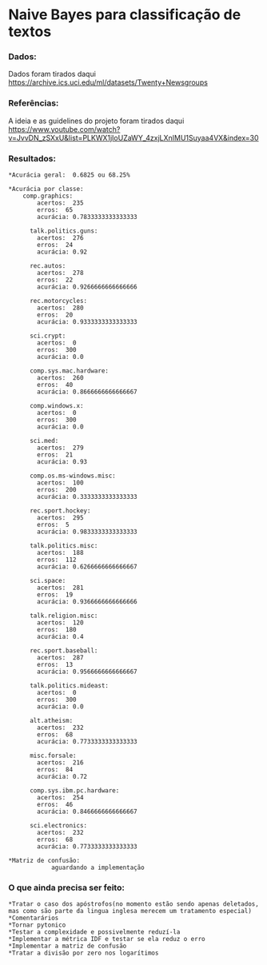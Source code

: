 
# Naive Bayes para classificação de textos

### Dados:
Dados foram tirados daqui https://archive.ics.uci.edu/ml/datasets/Twenty+Newsgroups


### Referências:
A ideia e as guidelines do projeto foram tirados daqui https://www.youtube.com/watch?v=JvvDN_zSXxU&list=PLKWX1jIoUZaWY_4zxjLXnIMU1Suyaa4VX&index=30
 
### Resultados:

	*Acurácia geral:  0.6825 ou 68.25%

	*Acurácia por classe:
		comp.graphics:
			acertos:  235
			erros:  65
			acurácia: 0.7833333333333333 

		  talk.politics.guns:
			acertos:  276
			erros:  24
			acurácia: 0.92 

		  rec.autos:
			acertos:  278
			erros:  22
			acurácia: 0.9266666666666666 

		  rec.motorcycles:
			acertos:  280
			erros:  20
			acurácia: 0.9333333333333333 

		  sci.crypt:
			acertos:  0
			erros:  300
			acurácia: 0.0 

		  comp.sys.mac.hardware:
			acertos:  260
			erros:  40
			acurácia: 0.8666666666666667 

		  comp.windows.x:
			acertos:  0
			erros:  300
			acurácia: 0.0 

		  sci.med:
			acertos:  279
			erros:  21
			acurácia: 0.93 

		  comp.os.ms-windows.misc:
			acertos:  100
			erros:  200
			acurácia: 0.3333333333333333 

		  rec.sport.hockey:
			acertos:  295
			erros:  5
			acurácia: 0.9833333333333333 

		  talk.politics.misc:
			acertos:  188
			erros:  112
			acurácia: 0.6266666666666667 

		  sci.space:
			acertos:  281
			erros:  19
			acurácia: 0.9366666666666666 

		  talk.religion.misc:
			acertos:  120
			erros:  180
			acurácia: 0.4 

		  rec.sport.baseball:
			acertos:  287
			erros:  13
			acurácia: 0.9566666666666667 

		  talk.politics.mideast:
			acertos:  0
			erros:  300
			acurácia: 0.0 

		  alt.atheism:
			acertos:  232
			erros:  68
			acurácia: 0.7733333333333333 

		  misc.forsale:
			acertos:  216
			erros:  84
			acurácia: 0.72 

		  comp.sys.ibm.pc.hardware:
			acertos:  254
			erros:  46
			acurácia: 0.8466666666666667 

		  sci.electronics:
			acertos:  232
			erros:  68
			acurácia: 0.7733333333333333 

	*Matriz de confusão: 
				aguardando a implementação


### O que ainda precisa ser feito:
	*Tratar o caso dos apóstrofos(no momento estão sendo apenas deletados, mas como são parte da lingua inglesa merecem um tratamento especial)
	*Comentarários
	*Tornar pytonico
	*Testar a complexidade e possivelmente reduzí-la
	*Implementar a métrica IDF e testar se ela reduz o erro
	*Implementar a matriz de confusão
	*Tratar a divisão por zero nos logarítimos
